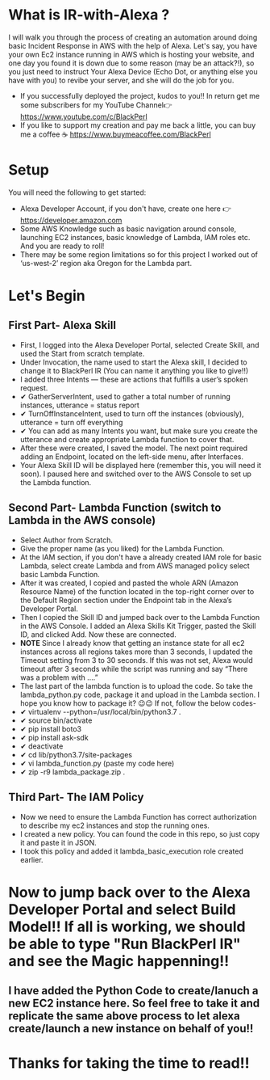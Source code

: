 # What is IR-with-Alexa ?
I will walk you through the process of creating an automation around doing basic Incident Response in AWS with the help of Alexa. Let's say, you have your own Ec2 instance running in AWS which is hosting your website, and one day you found it is down due to some reason (may be an attack?!), so you just need to instruct Your Alexa Device (Echo Dot, or anything else you have with you) to revibe your server, and she will do the job for you.
* If you successfully deployed the project, kudos to you!! In return get me some subscribers for my YouTube Channel👉 https://www.youtube.com/c/BlackPerl
* If you like to support my creation and pay me back a little, you can buy me a coffee ☕ https://www.buymeacoffee.com/BlackPerl

# Setup
You will need the following to get started:
* Alexa Developer Account, if you don't have, create one here 👉 https://developer.amazon.com
* Some AWS Knowledge such as basic navigation around console, launching EC2 instances, basic knowledge of Lambda, IAM roles etc. And you are ready to roll!
* There may be some region limitations so for this project I worked out of ‘us-west-2’ region aka Oregon for the Lambda part.

# Let's Begin
## First Part- Alexa Skill

* First, I logged into the Alexa Developer Portal, selected Create Skill, and used the Start from scratch template.
* Under Invocation, the name used to start the Alexa skill, I decided to change it to BlackPerl IR (You can name it anything you like to give!!)
* I added three Intents — these are actions that fulfills a user’s spoken request.
* ✔ GatherServerIntent, used to gather a total number of running instances, utterance = status report
* ✔ TurnOffInstanceIntent, used to turn off the instances (obviously), utterance = turn off everything
* ✔ You can add as many Intents you want, but make sure you create the utterance and create appropriate Lambda function to cover that.
* After these were created, I saved the model. The next point required adding an Endpoint, located on the left-side menu, after Interfaces.
* Your Alexa Skill ID will be displayed here (remember this, you will need it soon). I paused here and switched over to the AWS Console to set up the Lambda function.

## Second Part- Lambda Function (switch to Lambda in the AWS console)

* Select Author from Scratch.
* Give the proper name (as you liked) for the Lambda Function.
* At the IAM section, if you don't have a already created IAM role for basic Lambda, select create Lambda and from AWS managed policy select basic Lambda Function.
* After it was created, I copied and pasted the whole ARN (Amazon Resource Name) of the function located in the top-right corner over to the Default Region section under the Endpoint tab in the Alexa’s Developer Portal.
* Then I copied the Skill ID and jumped back over to the Lambda Function in the AWS Console. I added an Alexa Skills Kit Trigger, pasted the Skill ID, and clicked Add. Now these are connected.
* **NOTE** Since I already know that getting an instance state for all ec2 instances across all regions takes more than 3 seconds, I updated the Timeout setting from 3 to 30 seconds. If this was not set, Alexa would timeout after 3 seconds while the script was running and say “There was a problem with ….”
* The last part of the lambda function is to upload the code. So take the lambda_python.py code, package it and upload in the Lambda section. I hope you know how to package it? 😉😉 If not, follow the below codes-
* ✔ virtualenv --python=/usr/local/bin/python3.7 .
* ✔ source bin/activate
* ✔ pip install boto3
* ✔ pip install ask-sdk
* ✔ deactivate
* ✔ cd lib/python3.7/site-packages
* ✔ vi lambda_function.py (paste my code here)
* ✔ zip -r9 lambda_package.zip .

## Third Part- The IAM Policy

* Now we need to ensure the Lambda Function has correct authorization to describe my ec2 instances and stop the running ones.
* I created a new policy. You can found the code in this repo, so just copy it and paste it in JSON.
* I took this policy and added it lambda_basic_execution role created earlier.


# Now to jump back over to the Alexa Developer Portal and select Build Model!! If all is working, we should be able to type "Run BlackPerl IR" and see the Magic happenning!! 
## I have added the Python Code to create/lanuch a new EC2 instance here. So feel free to take it and replicate the same above process to let alexa create/launch a new instance on behalf of you!! 

# Thanks for taking the time to read!!
